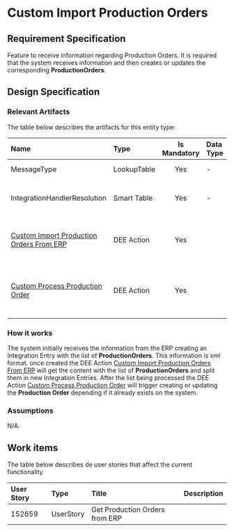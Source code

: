# Custom Import Production Orders 

## Requirement Specification

Feature to receive information regarding Production Orders. It is required that the system receives information and then creates or updates the corresponding **ProductionOrders**.

## Design Specification

### Relevant Artifacts
The table below describes the artifacts for this entity type:

| Name                            | Type        | Is Mandatory | Data Type      | Description  |
| :------------------------------ | :---------- | :----------: | :------------- | :----------- |
| MessageType                     | LookupTable |      Yes     |       -        | Type of the Integration         
| IntegrationHandlerResolution    | Smart Table |      Yes     |       -        | Used to resolve the integration handler
| [Custom Import Production Orders From ERP](/AMSOsram/techspec>artifacts>deeactions>CustomImportProductionOrdersFromERP) | DEE Action | Yes | | ction used to Imports Production Order From ERP. |
| [Custom Process Production Order](/AMSOsram/techspec>artifacts>deeactions>CustomProcessProductionOrder) | DEE Action | Yes |  | Action used to Create or Update a Production Order From ERP. |

### How it works
The system initially receives the information from the ERP creating an Integration Entry with the list of **ProductionOrders**. This information is xml format. once created the DEE Action [Custom Import Production Orders From ERP](/AMSOsram/techspec>artifacts>deeactions>CustomImportProductionOrdersFromERP) will get the content with the list of **ProductionOrders** and split them in new Integration Entries. After the list being processed the DEE Action [Custom Process Production Order](/AMSOsram/techspec>artifacts>deeactions>CustomProcessProductionOrder) will trigger creating or updating the **Production Order** depending if it already exists on the system.

### Assumptions
N/A.

## Work items

The table below describes de user stories that affect the current functionality

| User Story |  Type     |          Title                | Description |
| :--------- | :-------- | :---------------------------- | :---------- | 
|   152659   | UserStory | Get Production Orders from ERP|             |
